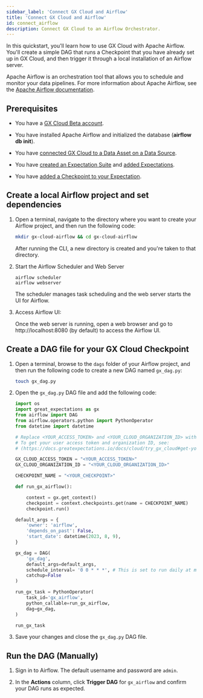 ```yaml
---
sidebar_label: 'Connect GX Cloud and Airflow'
title: 'Connect GX Cloud and Airflow'
id: connect_airflow
description: Connect GX Cloud to an Airflow Orchestrator.
---
```


In this quickstart, you'll learn how to use GX Cloud with Apache Airflow. You'll create a simple DAG that runs a Checkpoint that you have already set up in GX Cloud, and then trigger it through a local installation of an Airflow server.

Apache Airflow is an orchestration tool that allows you to schedule and monitor your data pipelines. For more information about Apache Airflow, see the [Apache Airflow documentation](https://airflow.apache.org/docs/apache-airflow/stable/index.html).

## Prerequisites

- You have a [GX Cloud Beta account](https://greatexpectations.io/cloud).

- You have installed Apache Airflow and initialized the database (__airflow db init__).

- You have [connected GX Cloud to a Data Asset on a Data Source](/cloud/data_assets/manage_data_assets.md#create-a-data-asset).

- You have [created an Expectation Suite](/cloud/expectation_suites/manage_expectation_suites.md) and [added Expectations](/cloud/expectations/manage_expectations.md#create-an-expectation).

- You have [added a Checkpoint to your Expectation](/cloud/checkpoints/manage_checkpoints.md#add-a-checkpoint).


## Create a local Airflow project and set dependencies

1. Open a terminal, navigate to the directory where you want to create your Airflow project, and then run the following code:

    ```bash title="Terminal input"
    mkdir gx-cloud-airflow && cd gx-cloud-airflow
    ```
    After running the CLI, a new directory is created and you're taken to that directory.

2. Start the Airflow Scheduler and Web Server

    ```
    airflow scheduler
    airflow webserver
    ```

    The scheduler manages task scheduling and the web server starts the UI for Airflow.

3. Access Airflow UI:

    Once the web server is running, open a web browser and go to http://localhost:8080 (by default) to access the Airflow UI.


## Create a DAG file for your GX Cloud Checkpoint

1. Open a terminal, browse to the `dags` folder of your Airflow project, and then run the following code to create a new DAG named `gx_dag.py`:

    ```bash title="Terminal input"
    touch gx_dag.py
    ```

2. Open the `gx_dag.py` DAG file and add the following code:

    ```python
    import os
    import great_expectations as gx
    from airflow import DAG
    from airflow.operators.python import PythonOperator
    from datetime import datetime

    # Replace <YOUR_ACCESS_TOKEN> and <YOUR_CLOUD_ORGANIZATION_ID> with your credentials.
    # To get your user access token and organization ID, see:
    # (https://docs.greatexpectations.io/docs/cloud/try_gx_cloud#get-your-user-access-token-and-organization-id).

    GX_CLOUD_ACCESS_TOKEN = "<YOUR_ACCESS_TOKEN>"
    GX_CLOUD_ORGANIZATION_ID = "<YOUR_CLOUD_ORGANIZATION_ID>"

    CHECKPOINT_NAME = "<YOUR_CHECKPOINT>"

    def run_gx_airflow():

        context = gx.get_context()
        checkpoint = context.checkpoints.get(name = CHECKPOINT_NAME)
        checkpoint.run()

    default_args = {
        'owner': 'airflow',
        'depends_on_past': False,
        'start_date': datetime(2023, 8, 9),
    }

    gx_dag = DAG(
        'gx_dag',
        default_args=default_args,
        schedule_interval= '0 0 * * *', # This is set to run daily at midnight. Adjust as needed.
        catchup=False
    )

    run_gx_task = PythonOperator(
        task_id='gx_airflow',
        python_callable=run_gx_airflow,
        dag=gx_dag,
    )

    run_gx_task
    ```

3. Save your changes and close the `gx_dag.py` DAG file.

## Run the DAG (Manually)

1. Sign in to Airflow. The default username and password are `admin`.

2. In the **Actions** column, click **Trigger DAG** for `gx_airflow` and confirm your DAG runs as expected.

